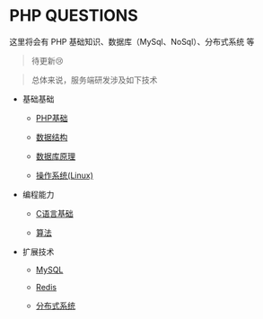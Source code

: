 # PHP QUESTIONS

这里将会有 PHP 基础知识、数据库（MySql、NoSql）、分布式系统 等

> 待更新😢

> 总体来说，服务端研发涉及如下技术



- 基础基础

    - [PHP基础](sections/php/php-basic.md)

    - [数据结构](sections/php/data-structures.md)

    - [数据库原理](sections/php/database-theory.md)

    - [操作系统(Linux)](sections/php/linux.md)

- 编程能力

    - [C语言基础](sections/php/c-basic.md)

    - [算法](sections/php/algorithms.md)

- 扩展技术

	- [MySQL](sections/php/mysql.md)

	- [Redis](sections/php/redis.md)

	- [分布式系统](sections/php/distributed.md)

